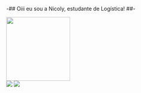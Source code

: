 -## Oiii eu sou a Nicoly, estudante de Logística! ##-
<div align">
  <a href="https://github.com/Nicolypaula">
  <img height="170em" src="https://github-readme-stats.vercel.app/api?username=Nicolypaula&show_icons=true&theme=dracula&include_all_commits=true&count_private=true"/>
  
</div>
 <a href="https://www.instagram.com/_nicolypaula/" target="_blank"><img src="https://img.shields.io/badge/-Instagram-%23E4405F?style=for-the-badge&logo=instagram&logoColor=white" target="_blank"></a>
 <a href = "mailto:nicollypaula@gmail.com"><img src="https://img.shields.io/badge/-Gmail-%23333?style=for-the-badge&logo=gmail&logoColor=white" target="_blank"></a>
